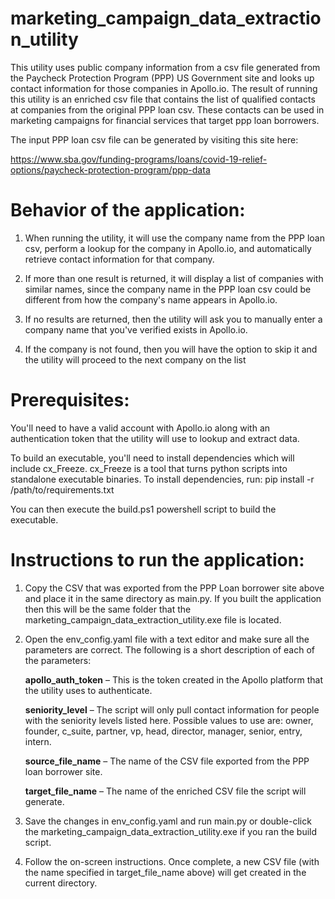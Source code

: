 # marketing_campaign_data_extraction_utility

This utility uses public company information from a csv file generated from the Paycheck Protection Program (PPP) US Government site and looks up contact information for those companies in Apollo.io. The result of running this utility is an enriched csv file that contains the list of qualified contacts at companies from the original PPP loan csv. These contacts can be used in marketing campaigns for financial services that target ppp loan borrowers.

The input PPP loan csv file can be generated by visiting this site here:

https://www.sba.gov/funding-programs/loans/covid-19-relief-options/paycheck-protection-program/ppp-data

# Behavior of the application:

1. When running the utility, it will use the company name from the PPP loan csv, perform a lookup for the company in Apollo.io, and automatically retrieve contact information for that company.

2. If more than one result is returned, it will display a list of companies with similar names, since the company name in the PPP loan csv could be different from how the company's name appears in Apollo.io.

3. If no results are returned, then the utility will ask you to manually enter a company name that you've verified exists in Apollo.io.
    
4. If the company is not found, then you will have the option to skip it and the utility will proceed to the next company on the list

# Prerequisites:

You'll need to have a valid account with Apollo.io along with an authentication token that the utility will use to lookup and extract data.

To build an executable, you'll need to install dependencies which will include cx_Freeze. cx_Freeze is a tool that turns python scripts into standalone executable binaries. To install dependencies, run: pip install -r /path/to/requirements.txt

You can then execute the build.ps1 powershell script to build the executable.

# Instructions to run the application:

1. Copy the CSV that was exported from the PPP Loan borrower site above and place it in the same directory as main.py. If you built the application then this will be the same folder that the marketing_campaign_data_extraction_utility.exe file is located. 

2. Open the env_config.yaml file with a text editor and make sure all the parameters are correct. The following is a short description of each of the parameters: 

   **apollo_auth_token** – This is the token created in the Apollo platform that the utility uses to authenticate.

   **seniority_level** – The script will only pull contact information for people with the seniority levels listed here. Possible values to use are: owner, founder, c_suite, partner, vp, head, director, manager, senior, entry, intern. 

   **source_file_name** – The name of the CSV file exported from the PPP loan borrower site. 

   **target_file_name** – The name of the enriched CSV file the script will generate. 

3. Save the changes in env_config.yaml and run main.py or double-click the marketing_campaign_data_extraction_utility.exe if you ran the build script. 

4. Follow the on-screen instructions. Once complete, a new CSV file (with the name specified in target_file_name above) will get created in the current directory. 

